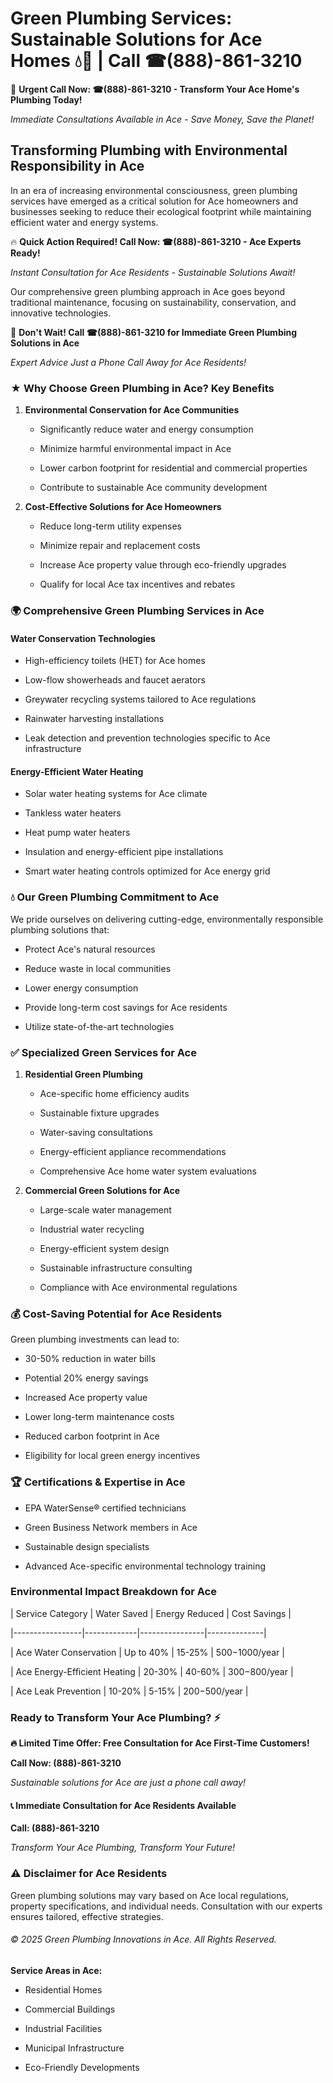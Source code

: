 # Green Plumbing Services: Sustainable Solutions for Ace Homes 💧🌿 | Call ☎(888)-861-3210

🚨 **Urgent Call Now: ☎(888)-861-3210 - Transform Your Ace Home's Plumbing Today!**
*Immediate Consultations Available in Ace - Save Money, Save the Planet!*

## Transforming Plumbing with Environmental Responsibility in Ace

In an era of increasing environmental consciousness, green plumbing services have emerged as a critical solution for Ace homeowners and businesses seeking to reduce their ecological footprint while maintaining efficient water and energy systems. 

🔥 **Quick Action Required! Call Now: ☎(888)-861-3210 - Ace Experts Ready!**
*Instant Consultation for Ace Residents - Sustainable Solutions Await!*

Our comprehensive green plumbing approach in Ace goes beyond traditional maintenance, focusing on sustainability, conservation, and innovative technologies.

🚨 **Don't Wait! Call ☎(888)-861-3210 for Immediate Green Plumbing Solutions in Ace**
*Expert Advice Just a Phone Call Away for Ace Residents!*

### ★ Why Choose Green Plumbing in Ace? Key Benefits

1. **Environmental Conservation for Ace Communities** 
   - Significantly reduce water and energy consumption
   - Minimize harmful environmental impact in Ace
   - Lower carbon footprint for residential and commercial properties
   - Contribute to sustainable Ace community development

2. **Cost-Effective Solutions for Ace Homeowners** 
   - Reduce long-term utility expenses
   - Minimize repair and replacement costs
   - Increase Ace property value through eco-friendly upgrades
   - Qualify for local Ace tax incentives and rebates

### 🌍 Comprehensive Green Plumbing Services in Ace

#### Water Conservation Technologies
- High-efficiency toilets (HET) for Ace homes
- Low-flow showerheads and faucet aerators
- Greywater recycling systems tailored to Ace regulations
- Rainwater harvesting installations
- Leak detection and prevention technologies specific to Ace infrastructure

#### Energy-Efficient Water Heating
- Solar water heating systems for Ace climate
- Tankless water heaters
- Heat pump water heaters
- Insulation and energy-efficient pipe installations
- Smart water heating controls optimized for Ace energy grid

### 💧 Our Green Plumbing Commitment to Ace

We pride ourselves on delivering cutting-edge, environmentally responsible plumbing solutions that:
- Protect Ace's natural resources
- Reduce waste in local communities
- Lower energy consumption
- Provide long-term cost savings for Ace residents
- Utilize state-of-the-art technologies

### ✅ Specialized Green Services for Ace

1. **Residential Green Plumbing**
   - Ace-specific home efficiency audits
   - Sustainable fixture upgrades
   - Water-saving consultations
   - Energy-efficient appliance recommendations
   - Comprehensive Ace home water system evaluations

2. **Commercial Green Solutions for Ace**
   - Large-scale water management
   - Industrial water recycling
   - Energy-efficient system design
   - Sustainable infrastructure consulting
   - Compliance with Ace environmental regulations

### 💰 Cost-Saving Potential for Ace Residents

Green plumbing investments can lead to:
- 30-50% reduction in water bills
- Potential 20% energy savings
- Increased Ace property value
- Lower long-term maintenance costs
- Reduced carbon footprint in Ace
- Eligibility for local green energy incentives

### 🏆 Certifications & Expertise in Ace

- EPA WaterSense® certified technicians
- Green Business Network members in Ace
- Sustainable design specialists
- Advanced Ace-specific environmental technology training

### Environmental Impact Breakdown for Ace

| Service Category | Water Saved | Energy Reduced | Cost Savings |
|-----------------|-------------|----------------|--------------|
| Ace Water Conservation | Up to 40% | 15-25% | $500-$1000/year |
| Ace Energy-Efficient Heating | 20-30% | 40-60% | $300-$800/year |
| Ace Leak Prevention | 10-20% | 5-15% | $200-$500/year |

### Ready to Transform Your Ace Plumbing? ⚡

**🔥 Limited Time Offer: Free Consultation for Ace First-Time Customers!**

**Call Now: (888)-861-3210**
*Sustainable solutions for Ace are just a phone call away!*

#### 📞 Immediate Consultation for Ace Residents Available

**Call: (888)-861-3210**
*Transform Your Ace Plumbing, Transform Your Future!*

### ⚠️ Disclaimer for Ace Residents

Green plumbing solutions may vary based on Ace local regulations, property specifications, and individual needs. Consultation with our experts ensures tailored, effective strategies.

###### © 2025 Green Plumbing Innovations in Ace. All Rights Reserved.

**Service Areas in Ace:** 
- Residential Homes
- Commercial Buildings
- Industrial Facilities
- Municipal Infrastructure
- Eco-Friendly Developments